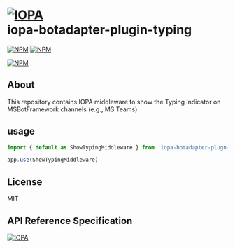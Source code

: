 # [![IOPA](http://iopa.io/iopa.png)](http://iopa.io)<br> iopa-botadapter-plugin-typing

[![NPM](https://img.shields.io/badge/iopa-certified-99cc33.svg?style=flat-square)](http://iopa.io/)
[![NPM](https://img.shields.io/badge/iopa-bot%20framework-F67482.svg?style=flat-square)](http://iopa.io/)

[![NPM](https://nodei.co/npm/iopa-botadapter-plugin-typing.png?downloads=true)](https://nodei.co/npm/iopa-botadapter-plugin-typing/)

## About

This repository contains IOPA middleware to show the Typing indicator on MSBotFramework channels (e.g., MS Teams)

## usage

```ts
import { default as ShowTypingMiddleware } from 'iopa-botadapter-plugn-typing'

app.use(ShowTypingMiddleware)
```

## License

MIT

## API Reference Specification

[![IOPA](http://iopa.io/iopa.png)](http://iopa.io)
